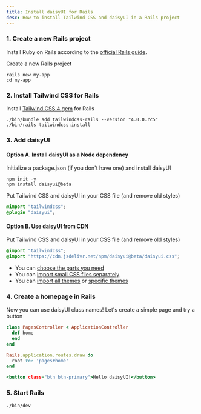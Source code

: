 ```yaml
---
title: Install daisyUI for Rails
desc: How to install Tailwind CSS and daisyUI in a Rails project
---
```


### 1. Create a new Rails project

Install Ruby on Rails according to the [official Rails guide](https://guides.rubyonrails.org/getting_started.html).

Create a new Rails project

```sh:Terminal
rails new my-app
cd my-app
```

### 2. Install Tailwind CSS for Rails

Install [Tailwind CSS 4 gem](https://github.com/rails/tailwindcss-rails) for Rails

```sh:Terminal
./bin/bundle add tailwindcss-rails --version "4.0.0.rc5"
./bin/rails tailwindcss:install
```

### 3. Add daisyUI

#### Option A. Install daisyUI as a Node dependency

Initialize a package.json (if you don't have one) and install daisyUI

```sh:Terminal
npm init -y
npm install daisyui@beta
```

Put Tailwind CSS and daisyUI in your CSS file (and remove old styles)
  
```postcss:app/assets/tailwind/application.css
@import "tailwindcss";
@plugin "daisyui";
```

#### Option B. Use daisyUI from CDN

Put Tailwind CSS and daisyUI in your CSS file (and remove old styles)
  
```postcss:app/assets/tailwind/application.css
@import "tailwindcss";
@import "https://cdn.jsdelivr.net/npm/daisyui@beta/daisyui.css";
```

- You can [choose the parts you need](/docs/cdn/)
- You can [import small CSS files separately](https://cdn.jsdelivr.net/npm/daisyui@beta/chunks.css)
- You can [import all themes](https://cdn.jsdelivr.net/npm/daisyui@beta/themes.css) or [specific themes](https://cdn.jsdelivr.net/npm/daisyui@beta/theme/light.css)

### 4. Create a homepage in Rails

Now you can use daisyUI class names! Let's create a simple page and try a button

```rb:app/controllers/pages_controller.rb
class PagesController < ApplicationController
  def home
  end
end
```

```rb:config/routes.rb
Rails.application.routes.draw do
  root to: 'pages#home'
end
```

```erb:app/views/pages/home.html.erb
<button class="btn btn-primary">Hello daisyUI!</button>
```

### 5. Start Rails

```sh:Terminal
./bin/dev
```
